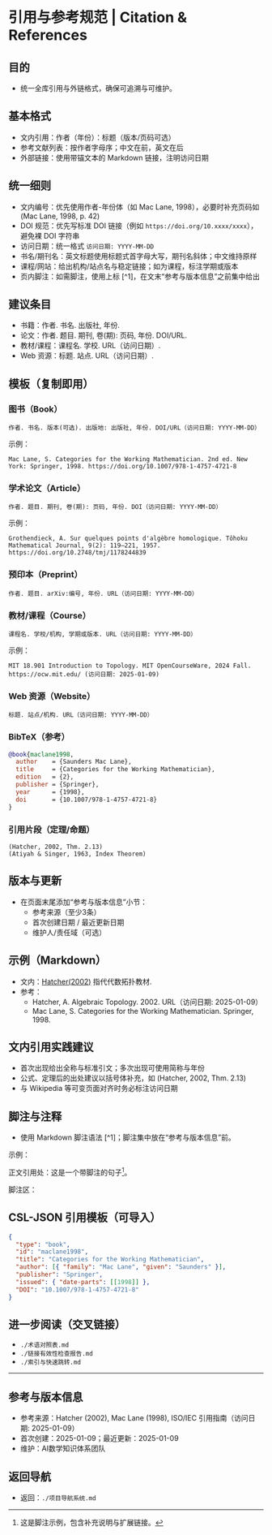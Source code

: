 # 引用与参考规范 | Citation & References

## 目的

- 统一全库引用与外链格式，确保可追溯与可维护。

## 基本格式

- 文内引用：作者（年份）：标题（版本/页码可选）
- 参考文献列表：按作者字母序；中文在前，英文在后
- 外部链接：使用带锚文本的 Markdown 链接，注明访问日期

## 统一细则

- 文内编号：优先使用作者-年份体（如 Mac Lane, 1998），必要时补充页码如 (Mac Lane, 1998, p. 42)
- DOI 规范：优先写标准 DOI 链接（例如 `https://doi.org/10.xxxx/xxxx`），避免裸 DOI 字符串
- 访问日期：统一格式 `访问日期: YYYY-MM-DD`
- 书名/期刊名：英文标题使用标题式首字母大写，期刊名斜体；中文维持原样
- 课程/网站：给出机构/站点名与稳定链接；如为课程，标注学期或版本
- 页内脚注：如需脚注，使用上标 [^1]，在文末“参考与版本信息”之前集中给出

## 建议条目

- 书籍：作者. 书名. 出版社, 年份.
- 论文：作者. 题目. 期刊, 卷(期): 页码, 年份. DOI/URL.
- 教材/课程：课程名. 学校. URL（访问日期）.
- Web 资源：标题. 站点. URL（访问日期）.

## 模板（复制即用）

### 图书（Book）

```text
作者. 书名. 版本(可选). 出版地: 出版社, 年份. DOI/URL（访问日期: YYYY-MM-DD）
```

示例：

```text
Mac Lane, S. Categories for the Working Mathematician. 2nd ed. New York: Springer, 1998. https://doi.org/10.1007/978-1-4757-4721-8
```

### 学术论文（Article）

```text
作者. 题目. 期刊, 卷(期): 页码, 年份. DOI（访问日期: YYYY-MM-DD）
```

示例：

```text
Grothendieck, A. Sur quelques points d'algèbre homologique. Tôhoku Mathematical Journal, 9(2): 119–221, 1957. https://doi.org/10.2748/tmj/1178244839
```

### 预印本（Preprint）

```text
作者. 题目. arXiv:编号, 年份. URL（访问日期: YYYY-MM-DD）
```

### 教材/课程（Course）

```text
课程名. 学校/机构, 学期或版本. URL（访问日期: YYYY-MM-DD）
```

示例：

```text
MIT 18.901 Introduction to Topology. MIT OpenCourseWare, 2024 Fall. https://ocw.mit.edu/ (访问日期: 2025-01-09)
```

### Web 资源（Website）

```text
标题. 站点/机构. URL（访问日期: YYYY-MM-DD）
```

### BibTeX（参考）

```bibtex
@book{maclane1998,
  author    = {Saunders Mac Lane},
  title     = {Categories for the Working Mathematician},
  edition   = {2},
  publisher = {Springer},
  year      = {1998},
  doi       = {10.1007/978-1-4757-4721-8}
}
```

### 引用片段（定理/命题）

```text
(Hatcher, 2002, Thm. 2.13)
(Atiyah & Singer, 1963, Index Theorem)
```

## 版本与更新

- 在页面末尾添加“参考与版本信息”小节：
  - 参考来源（至少3条）
  - 首次创建日期 / 最近更新日期
  - 维护人/责任域（可选）

## 示例（Markdown）

- 文内：[Hatcher(2002)](https://pi.math.cornell.edu/~hatcher/AT/AT.pdf) 指代代数拓扑教材.
- 参考：
  - Hatcher, A. Algebraic Topology. 2002. URL（访问日期: 2025-01-09）
  - Mac Lane, S. Categories for the Working Mathematician. Springer, 1998.

## 文内引用实践建议

- 首次出现给出全称与标准引文；多次出现可使用简称与年份
- 公式、定理后的出处建议以括号体补充，如 (Hatcher, 2002, Thm. 2.13)
- 与 Wikipedia 等可变页面对齐时务必标注访问日期

## 脚注与注释

- 使用 Markdown 脚注语法 [^1]；脚注集中放在“参考与版本信息”前。

示例：

正文引用处：这是一个带脚注的句子[^note-example]。

脚注区：

[^note-example]: 这是脚注示例，包含补充说明与扩展链接。

## CSL-JSON 引用模板（可导入）

```json
{
  "type": "book",
  "id": "maclane1998",
  "title": "Categories for the Working Mathematician",
  "author": [{ "family": "Mac Lane", "given": "Saunders" }],
  "publisher": "Springer",
  "issued": { "date-parts": [[1998]] },
  "DOI": "10.1007/978-1-4757-4721-8"
}
```

## 进一步阅读（交叉链接）

- `./术语对照表.md`
- `./链接有效性检查报告.md`
- `./索引与快速跳转.md`

---

## 参考与版本信息

- 参考来源：Hatcher (2002), Mac Lane (1998), ISO/IEC 引用指南（访问日期: 2025-01-09）
- 首次创建：2025-01-09；最近更新：2025-01-09
- 维护：AI数学知识体系团队

## 返回导航

- 返回：`./项目导航系统.md`
